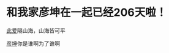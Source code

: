 <!DOCTYPE html>
<html lang="en">
<head>
    <meta charset="UTF-8">
    <title>梦幻南泉——遇见Mr.right</title>
</head>
<body>
<h1>和我家彦坤在一起已经206天啦！</h1>
<p><a href="/代码1.doc">此爱</a>隔山海，山海皆可平</p>
<p><a href="/2.jpg">彦坤</a>你是谁啊为了谁啊</p>
</body>
</html>

